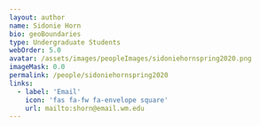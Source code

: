 ```yaml
---
layout: author
name: Sidonie Horn
bio: geoBoundaries
type: Undergraduate Students
webOrder: 5.0
avatar: /assets/images/peopleImages/sidoniehornspring2020.png
imageMask: 0.0
permalink: /people/sidoniehornspring2020
links:
  - label: 'Email'
    icon: 'fas fa-fw fa-envelope square'
    url: mailto:shorn@email.wm.edu
---
```

